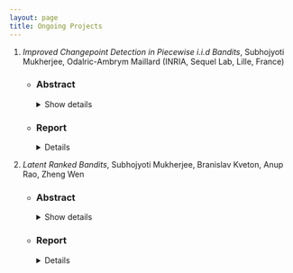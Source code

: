 ```yaml
---
layout: page
title: Ongoing Projects
---
```


1. *Improved Changepoint Detection in Piecewise i.i.d Bandits*, Subhojyoti Mukherjee, Odalric-Ambrym Maillard (INRIA, Sequel Lab, Lille, France)

   * ### Abstract ###
   
      <details>
        <summary>
          Show details
        </summary>
          <p> We consider the setup of stochastic multi-armed bandits in the case when reward distributions are piecewise i.i.d. with unknown changepoints. Out of generality, we assume the reward distributions to be bounded and thus do not restrict to specific parametric exponential families. Due to the regret minimization objective, we study the change of mean, in the context when not only the change times are unknown, but also the mean before and after any change. We focus on the case when changes happen simultaneously on all arms, and in stark contrast with the existing literature, we target gap-dependent (as opposed to only gap-independent) regret bounds involving the magnitude of changes and optimality-gaps. We introduce two simple adaptations of UCB-strategies that employ scan-statistics in order to actively detect the changepoints, without knowing in advance the number of changepoints G. We also derive gap-independent regret bounds. The first strategy UCB-CPD does not know the time horizon T and achieve a O(√(GT)log T) regret bound, while the second strategy ImpCPD makes use of the knowledge of T to remove the log T dependency thereby closing an important gap with respect to the lower bound. Empirically, ImpCPD outperforms most of the passive and adaptive algorithms except the oracle-based algorithms that have access to the exact changepoints in all the considered environments.</p>
      </details>
      
   * ### Report ###
    
      <details>
      
      [Download Report](/pdf/aistats_2019.pdf)
      
      </details>
    
2. *Latent Ranked Bandits*, Subhojyoti Mukherjee, Branislav Kveton, Anup Rao, Zheng Wen

   * ### Abstract ###
   
      <details>
        <summary>
          Show details
        </summary>
          <p> We study the problem of learning personalized ranked lists of diverse items for multiple users, from sequential observations of user preferences. The user-item preference matrix is non-negative and low-rank. Existing methods for solving similar problems are based on reconstructing the preference matrix from its noisy observations using matrix factorization techniques, and typically require strong assumptions on the reconstructed matrix. We depart from this standard approach and consider a family of low-rank matrices, where the set of most preferred items of all users is small and can be learned efficiently. Then we learn to present this set to each user in a personalized manner, in the order of the descending preferences of the user. We propose a computationally efficient algorithm that implements this procedure, and prove a sublinear bound on its n-step regret. We evaluate the algorithm empirically on several synthetic and real-world datasets. In all experiments, we outperform existing state-of-the-art algorithms. </p>
       </details>
    
    * ### Report ###
    
      <details>
  
      [Download Report](/pdf/paper.pdf)
      
      </details>
